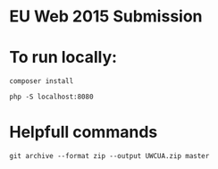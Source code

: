 # EU Web 2015 Submission

# To run locally:

	composer install

	php -S localhost:8080

# Helpfull commands
	git archive --format zip --output UWCUA.zip master
	